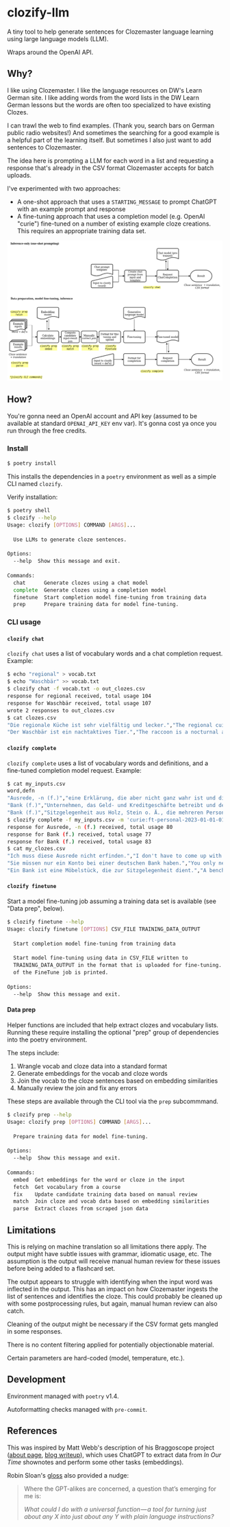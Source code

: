 # clozify-llm

A tiny tool to help generate sentences for Clozemaster language learning using large language models (LLM).

Wraps around the OpenAI API.

## Why?

I like using Clozemaster. I like the language resources on DW's Learn German site. I like adding words from the word lists in the DW Learn German lessons but the words are often too specialized to have existing Clozes.

I can trawl the web to find examples. (Thank you, search bars on German public radio websites!) And sometimes the searching for a good example is a helpful part of the learning itself. But sometimes I also just want to add sentences to Clozemaster.

The idea here is prompting a LLM for each word in a list and requesting a response that's already in the CSV format Clozemaster accepts for batch uploads.

I've experimented with two approaches:
- A one-shot approach that uses a `STARTING_MESSAGE` to prompt ChatGPT with an example prompt and response
- A fine-tuning approach that uses a completion model (e.g. OpenAI "curie") fine-tuned on a number of existing example cloze creations. This requires an appropriate training data set.

![Flowchart](docs/process-flow.png)

## How?

You're gonna need an OpenAI account and API key (assumed to be available at standard `OPENAI_API_KEY` env var). It's gonna cost ya once you run through the free credits.

### Install

```bash
$ poetry install
```

This installs the dependencies in a `poetry` environment as well as a simple CLI named `clozify`.

Verify installation:

```bash
$ poetry shell
$ clozify --help
Usage: clozify [OPTIONS] COMMAND [ARGS]...

  Use LLMs to generate cloze sentences.

Options:
  --help  Show this message and exit.

Commands:
  chat      Generate clozes using a chat model
  complete  Generate clozes using a completion model
  finetune  Start completion model fine-tuning from training data
  prep      Prepare training data for model fine-tuning.
```

### CLI usage

#### `clozify chat`

`clozify chat` uses a list of vocabulary words and a chat completion request. Example:

```bash
$ echo "regional" > vocab.txt
$ echo "Waschbär" >> vocab.txt
$ clozify chat -f vocab.txt -o out_clozes.csv
response for regional received, total usage 104
response for Waschbär received, total usage 107
wrote 2 responses to out_clozes.csv
$ cat clozes.csv
"Die regionale Küche ist sehr vielfältig und lecker.","The regional cuisine is very diverse and delicious.","regional"
"Der Waschbär ist ein nachtaktives Tier.","The raccoon is a nocturnal animal.","Waschbär"
```

#### `clozify complete`

`clozify complete` uses a list of vocabulary words and definitions, and a fine-tuned completion model request. Example:

```bash
$ cat my_inputs.csv
word,defn
"Ausrede, -n (f.)","eine Erklärung, die aber nicht ganz wahr ist und die eine Entschuldigung für etwas sein soll"
"Bank (f.)","Unternehmen, das Geld- und Kreditgeschäfte betreibt und den Zahlungsverkehr vermittelt"
"Bank (f.)","Sitzgelegenheit aus Holz, Stein o. Ä., die mehreren Personen nebeneinander Platz bietet"
$ clozify complete -f my_inputs.csv -m 'curie:ft-personal-2023-01-01-01-01-01' -o my_clozes.csv
response for Ausrede, -n (f.) received, total usage 80
response for Bank (f.) received, total usage 77
response for Bank (f.) received, total usage 83
$ cat my_clozes.csv
"Ich muss diese Ausrede nicht erfinden.","I don't have to come up with an excuse.","Ausrede"
"Sie müssen nur ein Konto bei einer deutschen Bank haben.","You only need a bank account in Germany.","Bank"
"Ein Bank ist eine Möbelstück, die zur Sitzgelegenheit dient.","A bench is a piece of furniture that serves as a seating device.","Bank"
```

#### `clozify finetune`

Start a model fine-tuning job assuming a training data set is available (see "Data prep", below).

```bash
$ clozify finetune --help
Usage: clozify finetune [OPTIONS] CSV_FILE TRAINING_DATA_OUTPUT

  Start completion model fine-tuning from training data

  Start model fine-tuning using data in CSV_FILE written to
  TRAINING_DATA_OUTPUT in the format that is uploaded for fine-tuning. Details
  of the FineTune job is printed.

Options:
  --help  Show this message and exit.
```

#### Data prep

Helper functions are included that help extract clozes and vocabulary lists. Running these require installing the optional "prep" group of dependencies into the poetry environment.

The steps include:
1) Wrangle vocab and cloze data into a standard format
2) Generate embeddings for the vocab and cloze words
3) Join the vocab to the cloze sentences based on embedding similarities
4) Manually review the join and fix any errors

These steps are available through the CLI tool via the `prep` subcommmand.

```bash
$ clozify prep --help
Usage: clozify prep [OPTIONS] COMMAND [ARGS]...

  Prepare training data for model fine-tuning.

Options:
  --help  Show this message and exit.

Commands:
  embed  Get embeddings for the word or cloze in the input
  fetch  Get vocabulary from a course
  fix    Update candidate training data based on manual review
  match  Join cloze and vocab data based on embedding similarities
  parse  Extract clozes from scraped json data
```

## Limitations

This is relying on machine translation so all limitations there apply. The output might have subtle issues with grammar, idiomatic usage, etc. The assumption is the output will receive manual human review for these issues before being added to a flashcard set.

The output appears to struggle with identifying when the input word was inflected in the output. This has an impact on how Clozemaster ingests the list of sentences and identifies the cloze. This could probably be cleaned up with some postprocessing rules, but again, manual human review can also catch.

Cleaning of the output might be necessary if the CSV format gets mangled in some responses.

There is no content filtering applied for potentially objectionable material.

Certain parameters are hard-coded (model, temperature, etc.).

## Development

Environment managed with `poetry` v1.4.

Autoformatting checks managed with `pre-commit`.

## References

This was inspired by Matt Webb's description of his Braggoscope project ([about page](https://genmon.github.io/braggoscope/about), [blog writeup](https://interconnected.org/home/2023/02/07/braggoscope)), which uses ChatGPT to extract data from *In Our Time* shownotes and perform some other tasks (embeddings).

Robin Sloan's [gloss](https://www.robinsloan.com/lab/phase-change/) also provided a nudge:

> Where the GPT-alikes are concerned, a question that’s emerging for me is:
>
> *What could I do with a universal function — a tool for turning just about any X into just about any Y with plain language instructions?*
